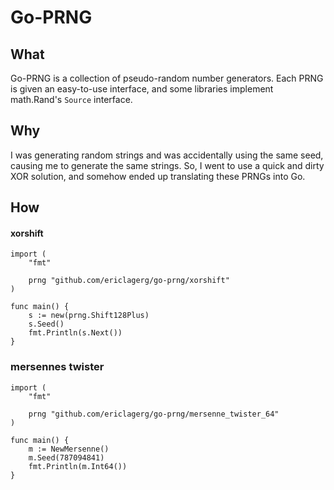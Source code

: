 # Go-PRNG

## What

Go-PRNG is a collection of pseudo-random number generators. Each PRNG is
given an easy-to-use interface, and some libraries implement math.Rand's
`Source` interface.

## Why

I was generating random strings and was accidentally using the same seed,
causing me to generate the same strings. So, I went to use a quick and
dirty XOR solution, and somehow ended up translating these PRNGs into Go.

## How

#### xorshift

```
import (
	"fmt"
	
	prng "github.com/ericlagerg/go-prng/xorshift"
)

func main() {
	s := new(prng.Shift128Plus)
	s.Seed()
	fmt.Println(s.Next())
}
```

### mersennes twister

```
import (
	"fmt"
	
	prng "github.com/ericlagerg/go-prng/mersenne_twister_64"
)

func main() {
	m := NewMersenne()
	m.Seed(787094841)
	fmt.Println(m.Int64())
}
```
